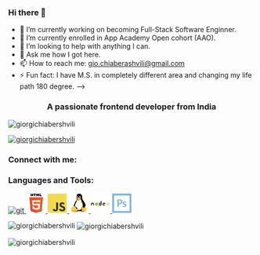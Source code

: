 ### Hi there 👋

- 🔭 I’m currently working on becoming Full-Stack Software Enginner.
- 🌱 I’m currently enrolled in App Academy Open cohort (AAO).
- 🤔 I’m looking to help with anything I can.
- 💬 Ask me how I got here.
- 📫 How to reach me: gio.chiaberashvili@gmail.com
- ⚡ Fun fact: I have M.S. in completely different area and changing my life path 180 degree.
-->
<h3 align="center">A passionate frontend developer from India</h3>

<p align="left"> <img src="https://komarev.com/ghpvc/?username=giorgichiabershvili&label=Profile%20views&color=0e75b6&style=flat" alt="giorgichiabershvili" /> </p>

<p align="left"> <a href="https://github.com/ryo-ma/github-profile-trophy"><img src="https://github-profile-trophy.vercel.app/?username=giorgichiabershvili" alt="giorgichiabershvili" /></a> </p>

<h3 align="left">Connect with me:</h3>
<p align="left">
</p>

<h3 align="left">Languages and Tools:</h3>
<p align="left"> <a href="https://git-scm.com/" target="_blank" rel="noreferrer"> <img src="https://www.vectorlogo.zone/logos/git-scm/git-scm-icon.svg" alt="git" width="40" height="40"/> </a> <a href="https://www.w3.org/html/" target="_blank" rel="noreferrer"> <img src="https://raw.githubusercontent.com/devicons/devicon/master/icons/html5/html5-original-wordmark.svg" alt="html5" width="40" height="40"/> </a> <a href="https://developer.mozilla.org/en-US/docs/Web/JavaScript" target="_blank" rel="noreferrer"> <img src="https://raw.githubusercontent.com/devicons/devicon/master/icons/javascript/javascript-original.svg" alt="javascript" width="40" height="40"/> </a> <a href="https://www.linux.org/" target="_blank" rel="noreferrer"> <img src="https://raw.githubusercontent.com/devicons/devicon/master/icons/linux/linux-original.svg" alt="linux" width="40" height="40"/> </a> <a href="https://nodejs.org" target="_blank" rel="noreferrer"> <img src="https://raw.githubusercontent.com/devicons/devicon/master/icons/nodejs/nodejs-original-wordmark.svg" alt="nodejs" width="40" height="40"/> </a> <a href="https://www.photoshop.com/en" target="_blank" rel="noreferrer"> <img src="https://raw.githubusercontent.com/devicons/devicon/master/icons/photoshop/photoshop-line.svg" alt="photoshop" width="40" height="40"/> </a> </p>

<p><img align="left" src="https://github-readme-stats.vercel.app/api/top-langs?username=giorgichiabershvili&show_icons=true&locale=en&layout=compact" alt="giorgichiabershvili" /></p>

<p>&nbsp;<img align="center" src="https://github-readme-stats.vercel.app/api?username=giorgichiabershvili&show_icons=true&locale=en" alt="giorgichiabershvili" /></p>

<p><img align="center" src="https://github-readme-streak-stats.herokuapp.com/?user=giorgichiabershvili&" alt="giorgichiabershvili" /></p>


<!--
**GiorgiChiaberashvili/GiorgiChiaberashvili** is a ✨ _special_ ✨ repository because its `README.md` (this file) appears on your GitHub profile.

Here are some ideas to get you started:

- 🔭 I’m currently working on becoming Full-Stack Software Enginner.
- 🌱 I’m currently learning ...
- 👯 I’m looking to collaborate on ...
- 🤔 I’m looking for help with ...
- 💬 Ask me about ...
- 📫 How to reach me: ...
- 😄 Pronouns: ...
- ⚡ Fun fact: ...
-->
